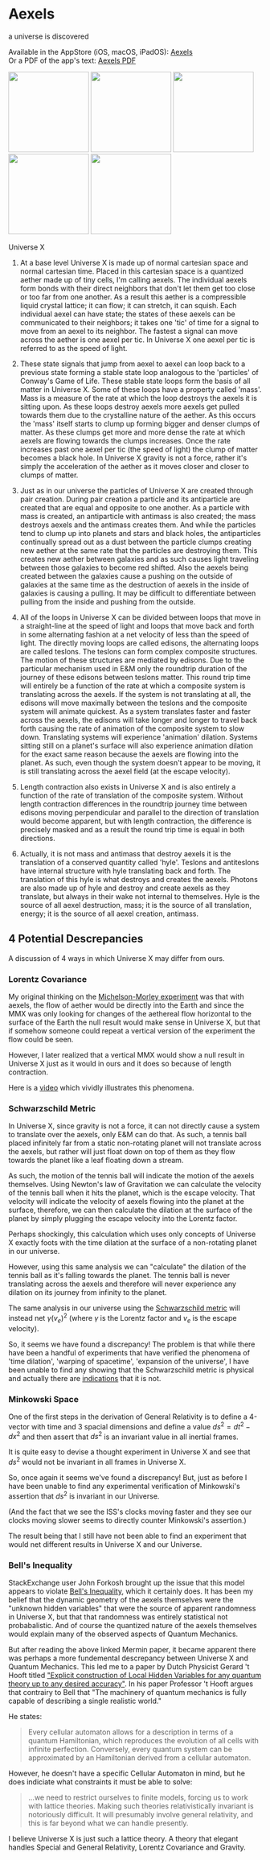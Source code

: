 # Aexels
a universe is discovered

Available in the AppStore (iOS, macOS, iPadOS): [Aexels](https://apps.apple.com/us/app/aexels/id935727868)<br>
Or a PDF of the app's text: [Aexels PDF](https://github.com/aepryus/Aexels/releases/download/v3.0.3/Aexels30.pdf)

<p float="left">
<a href="https://www.youtube.com/watch?v=WE8Ov1I0KKs"><img src="Graphics/Screenshots/AXiPhoneX1.png" width="160" /></a>
<a href="https://www.youtube.com/watch?v=6EuBceZx3pw"><img src="Graphics/Screenshots/AXiPhoneX4.png" width="160" /></a>
<a href="https://www.youtube.com/watch?v=Vs0zQd3-jMA"><img src="Graphics/Screenshots/AXiPhoneX5.png" width="160" /></a>
<a href="https://www.youtube.com/watch?v=Fc6_McWXFuQ"><img src="Graphics/Screenshots/AXiPhoneX6.png" width="160" /></a>
<a href="https://www.youtube.com/watch?v=_FMNbzB-YlE"><img src="Graphics/Screenshots/AXiPhoneX7.png" width="160" /></a>
 </p>

Universe X

 1. At a base level Universe X is made up of normal cartesian space and normal cartesian time.  Placed in this cartesian space is a quantized aether made up of tiny cells, I'm calling aexels.  The individual aexels form bonds with their direct neighbors that don't let them get too close or too far from one another.
As a result this aether is a compressible liquid crystal lattice; it can flow; it can stretch, it can squish.  Each individual aexel can have state; the states of these aexels can be communicated to their neighbors; it takes one 'tic' of time for a signal to move from an aexel to its neighbor.  The fastest a signal can move across the aether is one aexel per tic.  In Universe X one aexel per tic is referred to as the speed of light.

 2. These state signals that jump from aexel to aexel can loop back to a previous state forming a stable state loop analogous to the 'particles' of Conway's Game of Life.  These stable state loops form the basis of all matter in Universe X.
Some of these loops have a property called 'mass'.  Mass is a measure of the rate at which the loop destroys the aexels it is sitting upon.  As these loops destroy aexels more aexels get pulled towards them due to the crystalline nature of the aether.  As this occurs the 'mass' itself starts to clump up forming bigger and denser clumps of matter.
As these clumps get more and more dense the rate at which aexels are flowing towards the clumps increases.  Once the rate increases past one aexel per tic (the speed of light) the clump of matter becomes a black hole.
In Universe X gravity is not a force, rather it's simply the acceleration of the aether as it moves closer and closer to clumps of matter.

 3. Just as in our universe the particles of Universe X are created through pair creation.  During pair creation a particle and its antiparticle are created that are equal and opposite to one another.  As a particle with mass is created, an antiparticle with antimass is also created; the mass destroys aexels and the antimass creates them.
And while the particles tend to clump up into planets and stars and black holes, the antiparticles continually spread out as a dust between the particle clumps creating new aether at the same rate that the particles are destroying them.  This creates new aether between galaxies and as such causes light traveling between those galaxies to become red shifted.
Also the aexels being created between the galaxies cause a pushing on the outside of galaxies at the same time as the destruction of aexels in the inside of galaxies is causing a pulling.  It may be difficult to differentiate between pulling from the inside and pushing from the outside.

 4. All of the loops in Universe X can be divided between loops that move in a straight-line at the speed of light and loops that move back and forth in some alternating fashion at a net velocity of less than the speed of light.
The directly moving loops are called edisons, the alternating loops are called teslons.  The teslons can form complex composite structures.  The motion of these structures are mediated by edisons.  Due to the particular mechanism used in E&M only the roundtrip duration of the journey of these edisons between teslons matter.
This round trip time will entirely be a function of the rate at which a composite system is translating across the aexels.  If the system is not translating at all, the edisons will move maximally between the teslons and the composite system will animate quickest.  As a system translates faster and faster across the aexels, the edisons will take longer and longer to travel back forth causing the rate of animation of the composite system to slow down.
Translating systems will experience 'animation' dilation.  Systems sitting still on a planet's surface will also experience animation dilation for the exact same reason because the aexels are flowing into the planet.  As such, even though the system doesn't appear to be moving, it is still translating across the aexel field (at the escape velocity).

 5. Length contraction also exists in Universe X and is also entirely a function of the rate of translation of the composite system.  Without length contraction differences in the roundtrip journey time between edisons moving perpendicular and parallel to the direction of translation would become apparent, but with length contraction, the difference is precisely masked and as a result the round trip time is equal in both directions.
 
 6. Actually, it is not mass and antimass that destroy aexels it is the translation of a conserved quantity called 'hyle'.  Teslons and antiteslons have internal structure with hyle translating back and forth.  The translation of this hyle is what destroys and creates the aexels.  Photons are also made up of hyle and destroy and create aexels as they translate, but always in their wake not internal to themselves.  Hyle is the source of all aexel destruction, mass; it is the source of all translation, energy; it is the source of all aexel creation, antimass.

## 4 Potential Descrepancies

A discussion of 4 ways in which Universe X may differ from ours.

### Lorentz Covariance

My original thinking on the [Michelson-Morley experiment](https://en.wikipedia.org/wiki/Michelson-Morley_experiment) was that with aexels, the flow of aether would be directly into the Earth and since the MMX was only looking for changes of the aethereal flow horizontal to the surface of the Earth the null result would make sense in Universe X, but that if somehow someone could repeat a vertical version of the experiment the flow could be seen.

However, I later realized that a vertical MMX would show a null result in Universe X just as it would in ours and it does so because of length contraction.

Here is a [video](https://www.youtube.com/watch?v=Fc6_McWXFuQ) which vividly illustrates this phenomena.

### Schwarzschild Metric

In Universe X, since gravity is not a force, it can not directly cause a system to translate over the aexels, only E&M can do that.  As such, a tennis ball placed infinitely far from a static non-rotating planet will not translate across the aexels, but rather will just float down on top of them as they flow towards the planet like a leaf floating down a stream.

As such, the motion of the tennis ball will indicate the motion of the aexels themselves.  Using Newton's law of Gravitation we can calculate the velocity of the tennis ball when it hits the planet, which is the escape velocity.  That velocity will indicate the velocity of aexels flowing into the planet at the surface, therefore, we can then calculate the dilation at the surface of the planet by simply plugging the escape velocity into the Lorentz factor.

Perhaps shockingly, this calculation which uses only concepts of Universe X exactly foots with the time dilation at the surface of a non-rotating planet in our universe.

However, using this same analysis we can "calculate" the dilation of the tennis ball as it's falling towards the planet.  The tennis ball is never translating across the aexels and therefore will never experience any dilation on its journey from infinity to the planet.

The same analysis in our universe using the [Schwarzschild metric](https://en.wikipedia.org/wiki/Schwarzschild_metric) will instead net $\gamma(v_e)^2$ (where $\gamma$ is the Lorentz factor and $v_e$ is the escape velocity).

So, it seems we have found a discrepancy!  The problem is that while there have been a handful of experiments that have verified the phenomena of 'time dilation', 'warping of spacetime', 'expansion of the universe', I have been unable to find any showing that the Schwarzschild metric is physical and actually there are [indications](https://physics.stackexchange.com/questions/744073/how-do-we-know-the-assumptions-of-the-schwarzschild-solution-are-valid) that it is not.

### Minkowski Space

One of the first steps in the derivation of General Relativity is to define a 4-vector with time and 3 spacial dimensions and define a value $ds^2=dt^2-dx^2$ and then assert that $ds^2$ is an invariant value in all inertial frames.

It is quite easy to devise a thought experiment in Universe X and see that $ds^2$ would not be invariant in all frames in Universe X.

So, once again it seems we've found a discrepancy!  But, just as before I have been unable to find any experimental verification of Minkowski's assertion that $ds^2$ is invariant in our Universe.

(And the fact that we see the ISS's clocks moving faster and they see our clocks moving slower seems to directly counter Minkowski's assertion.)

The result being that I still have not been able to find an experiment that would net different results in Universe X and our Universe.

### Bell's Inequality

StackExchange user John Forkosh brought up the issue that this model appears to violate [Bell's Inequality](http://www.physics.smu.edu/scalise/EPR/References/mermin_moon.pdf), which it certainly does.  It has been my belief that the dynamic geometry of the aexels themselves were the "unknown hidden variables" that were the source of apparent randomness in Universe X, but that that randomness was entirely statistical not probabalistic.  And of course the quantized nature of the aexels themselves would explain many of the observed aspects of Quantum Mechanics.

But after reading the above linked Mermin paper, it became apparent there was perhaps a more fundemental descrepancy between Universe X and Quantum Mechanics.  This led me to a paper by Dutch Physicist Gerard 't Hooft titled ["Explicit construction of Local Hidden Variables for
any quantum theory up to any desired accuracy"](https://arxiv.org/abs/2103.04335).  In his paper Professor 't Hooft argues that contrairy to Bell that "The machinery of quantum mechanics is fully capable of describing a single
realistic world."

He states:

> Every cellular automaton allows for a description in terms of a quantum Hamiltonian,
> which reproduces the evolution of all cells with infinite perfection. Conversely, every
> quantum system can be approximated by an Hamiltonian derived from a cellular automaton.

However, he doesn't have a specific Cellular Automaton in mind, but he does indiciate what constraints it must be able to solve:

> ...we need to
> restrict ourselves to finite models, forcing us to work with lattice theories. Making
> such theories relativistically invariant is notoriously difficult. It will presumably involve
> general relativity, and this is far beyond what we can handle presently.

I believe Universe X is just such a lattice theory.  A theory that elegant handles Special and General Relativity, Lorentz Covariance and Gravity.
